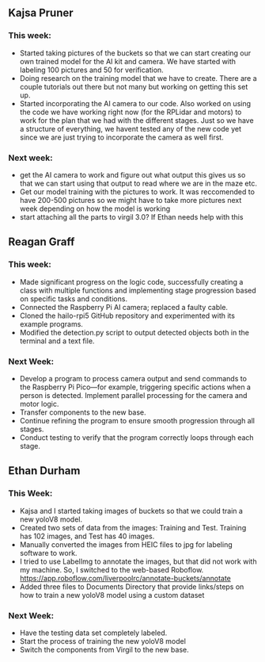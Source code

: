 ## Kajsa Pruner
### This week:
- Started taking pictures of the buckets so that we can start creating our own trained model for the AI kit and camera. We have started with labeling 100 pictures and 50 for verification.
- Doing research on the training model that we have to create. There are a couple tutorials out there but not many but working on getting this set up.
- Started incorporating the AI camera to our code. Also worked on using the code we have working right now (for the RPLidar and motors) to work for the plan that we had with the different stages. Just so we have a structure of everything, we havent tested any of the new code yet since we are just trying to incorporate the camera as well first.
### Next week:
- get the AI camera to work and figure out what output this gives us so that we can start using that output to read where we are in the maze etc.
- Get our model training with the pictures to work. It was reccomended to have 200-500 pictures so we might have to take more pictures next week depending on how the model is working
- start attaching all the parts to virgil 3.0? If Ethan needs help with this 

## Reagan Graff
### This week:
- Made significant progress on the logic code, successfully creating a class with multiple functions and implementing stage progression based on specific tasks and conditions.
- Connected the Raspberry Pi AI camera; replaced a faulty cable.
- Cloned the hailo-rpi5 GitHub repository and experimented with its example programs.
- Modified the detection.py script to output detected objects both in the terminal and a text file.
### Next Week:
- Develop a program to process camera output and send commands to the Raspberry Pi Pico—for example, triggering specific actions when a person is detected. Implement parallel processing for the camera and motor logic.
- Transfer components to the new base.
- Continue refining the program to ensure smooth progression through all stages.
- Conduct testing to verify that the program correctly loops through each stage.

## Ethan Durham
### This Week:
- Kajsa and I started taking images of buckets so that we could train a new yoloV8 model.
- Created two sets of data from the images: Training and Test. Training has 102 images, and Test has 40 images.
- Manually converted the images from HEIC files to jpg for labeling software to work.
- I tried to use LabelImg to annotate the images, but that did not work with my machine. So, I switched to the web-based Roboflow. https://app.roboflow.com/liverpoolrc/annotate-buckets/annotate
- Added three files to Documents Directory that provide links/steps on how to train a new yoloV8 model using a custom dataset
### Next Week:
- Have the testing data set completely labeled.
- Start the process of training the new yoloV8 model
- Switch the components from Virgil to the new base. 
